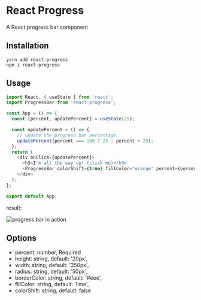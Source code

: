 # React Progress

A React progress bar component

## Installation

```
yarn add react-progress
npm i react-progress
```

## Usage

```javascript
import React, { useState } from 'react';
import ProgressBar from 'react-progress';

const App = () => {
  const [percent, updatePercent] = useState(25);

  const updatePercent = () => {
    // update the progress bar percentage
    updatePercent(percent === 100 ? 25 : percent + 25);
  };
  return (
    <div onClick={updatePercent}>
      <h3>I'm all the way up! (click me)</h3>
      <ProgressBar colorShift={true} fillColor="orange" percent={percent} />
    </div>
  );
};

export default App;
```

result:

![progress bar in action]('/example.gif?raw=true')

## Options

- percent: number, Required
- height: string, default: '20px',
- width: string, default: '350px',
- radius: string, default: '50px',
- borderColor: string, default: '#eee',
- fillColor: string, default: 'lime',
- colorShift: string, default: false
